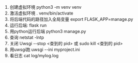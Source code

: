 1) 创建虚拟环境  python3 -m venv venv
2) 激活虚拟环境 . venv/bin/activate
3) 将后端代码的路径加入全局变量 export FLASK_APP=manage.py
4) 运行后端:  flask run
5) 用python运行后端  python3 manage.py
6) 查询  netstat -lntp
7) 关闭  Uwsgi --stop <查到的 pid> 或 sudo kill <查到的 pid>
8) 用uwsgi跑  uwsgi --ini myproject.ini
9) 看日志  cat log/mylog.log

